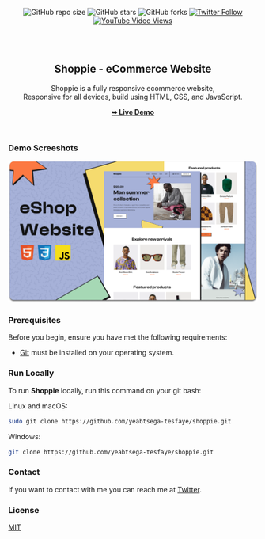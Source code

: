 <div align="center">
  
  ![GitHub repo size](https://img.shields.io/github/repo-size/yeabtsega-tesfaye/shoppie)
  ![GitHub stars](https://img.shields.io/github/stars/yeabtsega-tesfaye/shoppie?style=social)
  ![GitHub forks](https://img.shields.io/github/forks/yeabtsega-tesfaye/shoppie?style=social)
[![Twitter Follow](https://img.shields.io/twitter/follow/yeabtsega-tesfaye_?style=social)](https://twitter.com/intent/follow?screen_name=yeabtsega-tesfaye_)
  [![YouTube Video Views](https://img.shields.io/youtube/views/dZV-y3GzBlg?style=social)](https://youtu.be/dZV-y3GzBlg)

  <br />
  <br />

  <h2 align="center">Shoppie - eCommerce Website</h2>

  Shoppie is a fully responsive ecommerce website, <br />Responsive for all devices, build using HTML, CSS, and JavaScript.

  <a href="https://yeabtsega-tesfaye.github.io/shoppie/"><strong>➥ Live Demo</strong></a>

</div>

<br />

### Demo Screeshots

![Shoppie Desktop Demo](./readme-images/desktop.png "Desktop Demo")

### Prerequisites

Before you begin, ensure you have met the following requirements:

* [Git](https://git-scm.com/downloads "Download Git") must be installed on your operating system.

### Run Locally

To run **Shoppie** locally, run this command on your git bash:

Linux and macOS:

```bash
sudo git clone https://github.com/yeabtsega-tesfaye/shoppie.git
```

Windows:

```bash
git clone https://github.com/yeabtsega-tesfaye/shoppie.git
```

### Contact

If you want to contact with me you can reach me at [Twitter](https://www.twitter.com/yeabtsega-tesfaye).

### License

[MIT](https://choosealicense.com/licenses/mit/)
